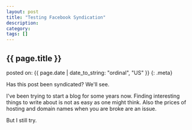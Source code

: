 ```yaml
---
layout: post
title: "Testing Facebook Syndication"
description: 
category: 
tags: []
---
```


## {{ page.title }}

posted on: {{ page.date | date_to_string: "ordinal", "US" }}
{: .meta}

Has this post been syndicated? We'll see. 

I've been trying to start a blog for some years now. Finding interesting things to write about is not as
easy as one might think. Also the prices of hosting and domain names when you are broke are an issue. 

But I still try. 
